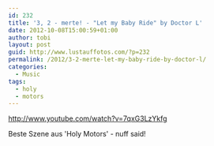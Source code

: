 ```yaml
---
id: 232
title: '3, 2 - merte! - "Let my Baby Ride" by Doctor L'
date: 2012-10-08T15:00:59+01:00
author: tobi
layout: post
guid: http://www.lustauffotos.com/?p=232
permalink: /2012/3-2-merte-let-my-baby-ride-by-doctor-l/
categories:
  - Music
tags:
  - holy
  - motors
---
```

<http://www.youtube.com/watch?v=7qxG3LzYkfg>

Beste Szene aus 'Holy Motors' - nuff said!